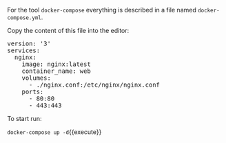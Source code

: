 For the tool `docker-compose` everything is described in a file named `docker-compose.yml`.

Copy the content of this file into the editor:

<pre class="file" data-filename="docker-compose.yml" data-target="replace">version: '3'
services:
  nginx: 
    image: nginx:latest
    container_name: web
    volumes:
      - ./nginx.conf:/etc/nginx/nginx.conf
    ports:
      - 80:80
      - 443:443
</pre>

To start run:

`docker-compose up -d`{{execute}}